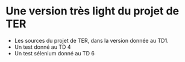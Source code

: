 # Une version très light du projet de TER

* Les sources du projet de TER, dans la version donnée au TD1.
* Un test donné au TD 4
* Un test sélenium donné au TD 6

